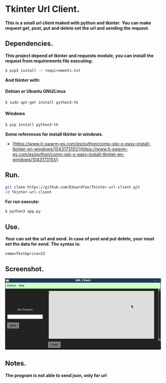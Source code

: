 # Tkinter Url Client.

__This is a small url client maked with python and tkinter.__
__You can make request get, post, put and delete set the url and sending the request.__


## Dependencies.
__This project depend of tkinter and requests module, you can install the request from requirements file executing:__

```bash
$ pip3 install -r requirements.txt
```

__And tkinter with:__

#### Debian or Ubuntu GNU/Linux
```bash
$ sudo apt-get install python3-tk
```

#### Windows
```bash
$ pip install python3-tk
```

__Some references for install tkinter in windows.__
* [https://www.it-swarm-es.com/es/python/como-pip-o-easy-install-tkinter-en-windows/1043173151/](https://www.it-swarm-es.com/es/python/como-pip-o-easy-install-tkinter-en-windows/1043173151/)


## Run.

```bash
git clone https://github.com/EduardYan/Tkinter-url-client.git
cd Tkinter-url-client

```

__For run execute:__

```bash
$ python3 app.py
```

## Use.

__Your can set the url and send. In case of post and put delete, your must set the data for send. The syntax is:__

```txt
name=Test&price=23
```

## Screenshot.
![screenshot](./doc/screenshot.png)


## Notes.
__The program is not able to send json, only for url__
